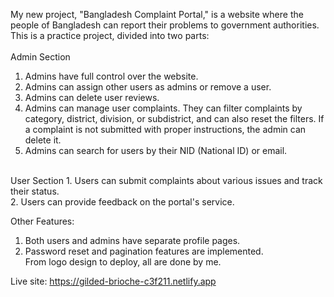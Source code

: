 My new project, "Bangladesh Complaint Portal," is a website where the people of Bangladesh can report their problems to government authorities. This is a practice project, divided into two parts:
<br> <br>
Admin Section
1. Admins have full control over the website. <br>
2. Admins can assign other users as admins or remove a user. <br>
3. Admins can delete user reviews. <br>
4. Admins can manage user complaints. They can filter complaints by category, district, division, or subdistrict, and can also reset the filters. If a complaint is not submitted with proper instructions, the admin can delete it. <br>
5. Admins can search for users by their NID (National ID) or email. <br>
<br>
User Section
1. Users can submit complaints about various issues and track their status. <br>
2. Users can provide feedback on the portal's service. <br>

Other Features: <br>
1. Both users and admins have separate profile pages. <br>
2. Password reset and pagination features are implemented. <br>
From logo design to deploy, all are done by me.

Live site: https://gilded-brioche-c3f211.netlify.app
